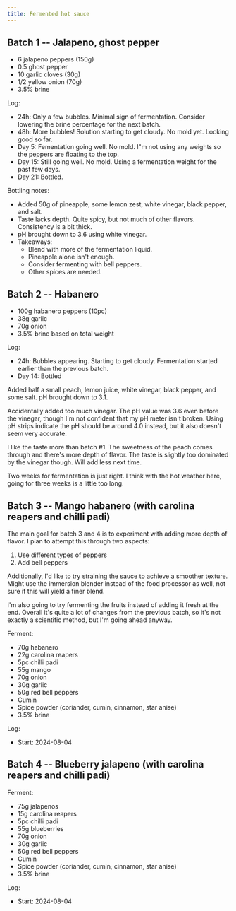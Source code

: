 ```yaml
---
title: Fermented hot sauce
---
```


## Batch 1 -- Jalapeno, ghost pepper

- 6 jalapeno peppers (150g)
- 0.5 ghost pepper
- 10 garlic cloves (30g)
- 1/2 yellow onion (70g)
- 3.5% brine

Log:
- 24h: Only a few bubbles. Minimal sign of fermentation. Consider lowering the brine percentage for the next batch.
- 48h: More bubbles! Solution starting to get cloudy. No mold yet. Looking good so far.
- Day 5: Fementation going well. No mold. I"m not using any weights so the peppers are floating to the top.
- Day 15: Still going well. No mold. Using a fermentation weight for the past few days.
- Day 21: Bottled.

Bottling notes:
- Added 50g of pineapple, some lemon zest, white vinegar, black pepper, and salt.
- Taste lacks depth. Quite spicy, but not much of other flavors. Consistency is a bit thick.
- pH brought down to 3.6 using white vinegar.
- Takeaways:
    - Blend with more of the fermentation liquid.
    - Pineapple alone isn't enough.
    - Consider fermenting with bell peppers.
    - Other spices are needed.

## Batch 2 -- Habanero

- 100g habanero peppers (10pc)
- 38g garlic
- 70g onion
- 3.5% brine based on total weight

Log:
- 24h: Bubbles appearing. Starting to get cloudy. Fermentation started earlier than the previous batch.
- Day 14: Bottled

Added half a small peach, lemon juice, white vinegar, black pepper, and some salt. pH brought down to 3.1.

Accidentally added too much vinegar. The pH value was 3.6 even before the vinegar, though I'm not confident that my pH meter isn't broken. Using pH strips indicate the pH should be around 4.0 instead, but it also doesn't seem very accurate.

I like the taste more than batch #1. The sweetness of the peach comes through and there's more depth of flavor. The taste is slightly too dominated by the vinegar though. Will add less next time.

Two weeks for fermentation is just right. I think with the hot weather here, going for three weeks is a little too long.

## Batch 3 -- Mango habanero (with carolina reapers and chilli padi)

The main goal for batch 3 and 4 is to experiment with adding more depth of flavor. I plan to attempt this through two aspects:

1. Use different types of peppers
2. Add bell peppers

Additionally, I'd like to try straining the sauce to achieve a smoother texture. Might use the immersion blender instead of the food processor as well, not sure if this will yield a finer blend.

I'm also going to try fermenting the fruits instead of adding it fresh at the end. Overall it's quite a lot of changes from the previous batch, so it's not exactly a scientific method, but I'm going ahead anyway.

Ferment:
- 70g habanero
- 22g carolina reapers
- 5pc chilli padi
- 55g mango
- 70g onion
- 30g garlic
- 50g red bell peppers
- Cumin
- Spice powder (coriander, cumin, cinnamon, star anise)
- 3.5% brine

Log:
- Start: 2024-08-04

## Batch 4 -- Blueberry jalapeno (with carolina reapers and chilli padi)

Ferment:
- 75g jalapenos
- 15g carolina reapers
- 5pc chilli padi
- 55g blueberries
- 70g onion
- 30g garlic
- 50g red bell peppers
- Cumin
- Spice powder (coriander, cumin, cinnamon, star anise)
- 3.5% brine

Log:
- Start: 2024-08-04
